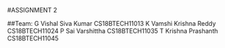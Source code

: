 #ASSIGNMENT 2

##Team:
	G Vishal Siva Kumar	CS18BTECH11013
	K Vamshi Krishna Reddy 	CS18BTECH11024
	P Sai Varshittha 	CS18BTECH11035
	T Krishna Prashanth 	CS18BTECH11045
